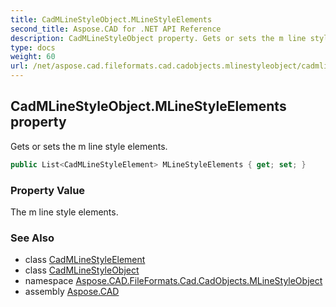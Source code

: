 ```yaml
---
title: CadMLineStyleObject.MLineStyleElements
second_title: Aspose.CAD for .NET API Reference
description: CadMLineStyleObject property. Gets or sets the m line style elements
type: docs
weight: 60
url: /net/aspose.cad.fileformats.cad.cadobjects.mlinestyleobject/cadmlinestyleobject/mlinestyleelements/
---
```

## CadMLineStyleObject.MLineStyleElements property

Gets or sets the m line style elements.

```csharp
public List<CadMLineStyleElement> MLineStyleElements { get; set; }
```

### Property Value

The m line style elements.

### See Also

* class [CadMLineStyleElement](../../cadmlinestyleelement/)
* class [CadMLineStyleObject](../)
* namespace [Aspose.CAD.FileFormats.Cad.CadObjects.MLineStyleObject](../../cadmlinestyleobject/)
* assembly [Aspose.CAD](../../../)


